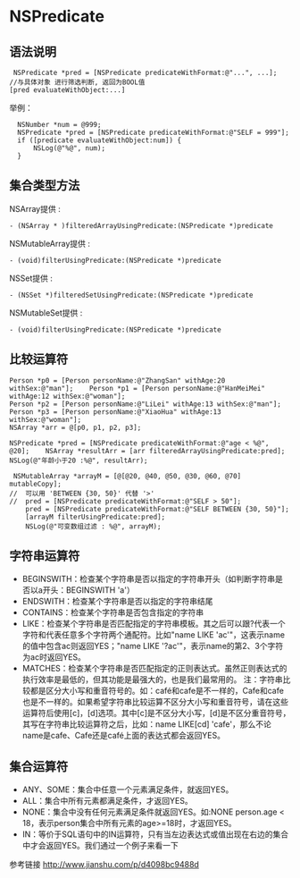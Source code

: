 # NSPredicate
## 语法说明
```
 NSPredicate *pred = [NSPredicate predicateWithFormat:@"...", ...];
//与具体对象 进行筛选判断, 返回为BOOL值
[pred evaluateWithObject:...]
```
举例：
```
  NSNumber *num = @999;
  NSPredicate *pred = [NSPredicate predicateWithFormat:@"SELF = 999"];
  if ([predicate evaluateWithObject:num]) {
      NSLog(@"%@", num);
  }
```
## 集合类型方法
NSArray提供 :
```
- (NSArray * )filteredArrayUsingPredicate:(NSPredicate *)predicate
```  

NSMutableArray提供 :
```
- (void)filterUsingPredicate:(NSPredicate *)predicate
```
NSSet提供 :
```
- (NSSet *)filteredSetUsingPredicate:(NSPredicate *)predicate
```
NSMutableSet提供 :
```
- (void)filterUsingPredicate:(NSPredicate *)predicate
```
## 比较运算符
```
Person *p0 = [Person personName:@"ZhangSan" withAge:20 withSex:@"man"];    Person *p1 = [Person personName:@"HanMeiMei" withAge:12 withSex:@"woman"];
Person *p2 = [Person personName:@"LiLei" withAge:13 withSex:@"man"];
Person *p3 = [Person personName:@"XiaoHua" withAge:13 withSex:@"woman"];
NSArray *arr = @[p0, p1, p2, p3];

NSPredicate *pred = [NSPredicate predicateWithFormat:@"age < %@", @20];    NSArray *resultArr = [arr filteredArrayUsingPredicate:pred];
NSLog(@"年龄小于20 :%@", resultArr);

 NSMutableArray *arrayM = [@[@20, @40, @50, @30, @60, @70] mutableCopy];
//  可以用 'BETWEEN {30, 50}' 代替 '>'
//  pred = [NSPredicate predicateWithFormat:@"SELF > 50"];
    pred = [NSPredicate predicateWithFormat:@"SELF BETWEEN {30, 50}"];
    [arrayM filterUsingPredicate:pred];
    NSLog(@"可变数组过滤 : %@", arrayM);
```
## 字符串运算符
* BEGINSWITH：检查某个字符串是否以指定的字符串开头（如判断字符串是否以a开头：BEGINSWITH 'a'）
* ENDSWITH：检查某个字符串是否以指定的字符串结尾
* CONTAINS：检查某个字符串是否包含指定的字符串
* LIKE：检查某个字符串是否匹配指定的字符串模板。其之后可以跟?代表一个字符和代表任意多个字符两个通配符。比如"name LIKE 'ac'"，这表示name的值中包含ac则返回YES；"name LIKE '?ac'"，表示name的第2、3个字符为ac时返回YES。
* MATCHES：检查某个字符串是否匹配指定的正则表达式。虽然正则表达式的执行效率是最低的，但其功能是最强大的，也是我们最常用的。
注：字符串比较都是区分大小写和重音符号的。如：café和cafe是不一样的，Cafe和cafe也是不一样的。如果希望字符串比较运算不区分大小写和重音符号，请在这些运算符后使用[c]，[d]选项。其中[c]是不区分大小写，[d]是不区分重音符号，其写在字符串比较运算符之后，比如：name LIKE[cd] 'cafe'，那么不论name是cafe、Cafe还是café上面的表达式都会返回YES。
## 集合运算符
* ANY、SOME：集合中任意一个元素满足条件，就返回YES。
* ALL：集合中所有元素都满足条件，才返回YES。
* NONE：集合中没有任何元素满足条件就返回YES。如:NONE person.age < 18，表示person集合中所有元素的age>=18时，才返回YES。
* IN：等价于SQL语句中的IN运算符，只有当左边表达式或值出现在右边的集合中才会返回YES。我们通过一个例子来看一下

参考链接 <http://www.jianshu.com/p/d4098bc9488d>